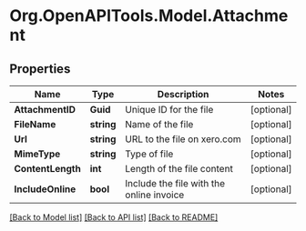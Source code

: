 # Org.OpenAPITools.Model.Attachment

## Properties

Name | Type | Description | Notes
------------ | ------------- | ------------- | -------------
**AttachmentID** | **Guid** | Unique ID for the file | [optional] 
**FileName** | **string** | Name of the file | [optional] 
**Url** | **string** | URL to the file on xero.com | [optional] 
**MimeType** | **string** | Type of file | [optional] 
**ContentLength** | **int** | Length of the file content | [optional] 
**IncludeOnline** | **bool** | Include the file with the online invoice | [optional] 

[[Back to Model list]](../README.md#documentation-for-models) [[Back to API list]](../README.md#documentation-for-api-endpoints) [[Back to README]](../README.md)


